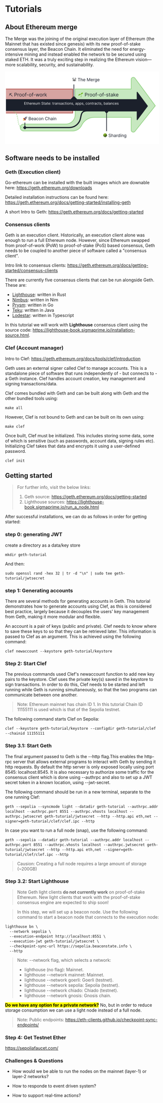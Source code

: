 # Tutorials

## About Ethereum merge
The Merge was the joining of the original execution layer of Ethereum (the Mainnet that has existed since genesis) with its new proof-of-stake consensus layer, the Beacon Chain. It eliminated the need for energy-intensive mining and instead enabled the network to be secured using staked ETH. It was a truly exciting step in realizing the Ethereum vision—more scalability, security, and sustainability.

![image](images/the_merge.png)

## Software needs to be installed

### Geth (Execution client)

Go-ethereum can be installed with the built images which are downable here: https://geth.ethereum.org/downloads

Detailed installation instructions can be found here: https://geth.ethereum.org/docs/getting-started/installing-geth

A short Intro to Geth: https://geth.ethereum.org/docs/getting-started

### Consensus clients

Geth is an execution client. Historically, an execution client alone was enough to run a full Ethereum node. However, since Ethereum swapped from proof-of-work (PoW) to proof-of-stake (PoS) based consensus, Geth needs to be coupled to another piece of software called a "consensus client".

Intro link to consensus clients: https://geth.ethereum.org/docs/getting-started/consensus-clients

There are currently five consensus clients that can be run alongside Geth. These are:

- [Lighthouse](https://lighthouse-book.sigmaprime.io/): written in Rust
- [Nimbus](https://nimbus.team/): written in Nim
- [Prysm](https://docs.prylabs.network/docs/getting-started): written in Go
- [Teku](https://consensys.io/teku/): written in Java
- [Lodestar](https://lodestar.chainsafe.io/): written in Typescript

In this tutorial we will work with **Lighthouse** consensus client using the source code: https://lighthouse-book.sigmaprime.io/installation-source.html.

### Clef (Account manager)

Intro to Clef: https://geth.ethereum.org/docs/tools/clef/introduction

Geth uses an external signer called Clef to manage accounts. This is a standalone piece of software that runs independently of - but connects to - a Geth instance. Clef handles account creation, key management and signing transactions/data.

Clef comes bundled with Geth and can be built along with Geth and the other bundled tools using:

```shell
make all
```

However, Clef is not bound to Geth and can be built on its own using:

```shell
make clef
```

Once built, Clef must be initialized. This includes storing some data, some of which is sensitive (such as passwords, account data, signing rules etc). Initializing Clef takes that data and encrypts it using a user-defined password.

```shell
clef init
```

## Getting started

> For further info, visit the below links:
> 1. Geth source: https://geth.ethereum.org/docs/getting-started
> 2. Lighthouse sources: https://lighthouse-book.sigmaprime.io/run_a_node.html

After successful installations, we can do as follows in order for getting started:

### step 0: generating JWT

create a directory as a data/key store
```shell
mkdir geth-tutorial
```

And then: 

```shell
sudo openssl rand -hex 32 | tr -d "\n" | sudo tee geth-tutorial/jwtsecret
```

### step 1: Generating accounts
There are several methods for generating accounts in Geth. This tutorial demonstrates how to generate accounts using Clef, as this is considered best practice, largely because it decouples the users' key management from Geth, making it more modular and flexible.

An account is a pair of keys (public and private). Clef needs to know where to save these keys to so that they can be retrieved later. This information is passed to Clef as an argument. This is achieved using the following command:

```shell
clef newaccount --keystore geth-tutorial/keystore
```

### Step 2: Start Clef

The previous commands used Clef's newaccount function to add new key pairs to the keystore. Clef uses the private key(s) saved in the keystore to sign transactions. In order to do this, Clef needs to be started and left running while Geth is running simultaneously, so that the two programs can communicate between one another.

>Note: Ethereum mainnet has chain ID 1. In this tutorial Chain ID 11155111 is used which is that of the Sepolia testnet.

The following command starts Clef on Sepolia:

```shell
clef --keystore geth-tutorial/keystore --configdir geth-tutorial/clef --chainid 11155111
```

### Step 3.1: Start Geth

The final argument passed to Geth is the --http flag.This enables the http-rpc server that allows external programs to interact with Geth by sending it http requests. By default the http server is only exposed locally using port 8545: localhost:8545. It is also necessary to authorize some traffic for the consensus client which is done using --authrpc and also to set up a JWT secret token in a known location, using --jwt-secret.

The following command should be run in a new terminal, separate to the one running Clef:

```shell
geth --sepolia --syncmode light --datadir geth-tutorial --authrpc.addr localhost --authrpc.port 8551 --authrpc.vhosts localhost --authrpc.jwtsecret geth-tutorial/jwtsecret --http --http.api eth,net --signer=geth-tutorial/clef/clef.ipc --http
```

In case you want to run a full node (snap), use the following command:

```shell
geth --sepolia --datadir geth-tutorial --authrpc.addr localhost --authrpc.port 8551 --authrpc.vhosts localhost --authrpc.jwtsecret geth-tutorial/jwtsecret --http --http.api eth,net --signer=geth-tutorial/clef/clef.ipc --http
```
> Causion: Creating a full node requires a large amount of storage (~200GB)

### Step 3.2: Start Lighthouse

>Note
>Geth light clients **do not currently work** on proof-of-stake Ethereum. New light clients that work with the proof-of-stake consensus engine are expected to ship soon!

>In this step, we will set up a beacon node. Use the following command to start a beacon node that connects to the execution node:

```shell
lighthouse bn \
  --network sepolia \
  --execution-endpoint http://localhost:8551 \
  --execution-jwt geth-tutorial/jwtsecret \
  --checkpoint-sync-url https://sepolia.beaconstate.info \
  --http
```

> Note:
> --network flag, which selects a network:
> - lighthouse (no flag): Mainnet.
> - lighthouse --network mainnet: Mainnet.
> - lighthouse --network goerli: Goerli (testnet).
> - lighthouse --network sepolia: Sepolia (testnet).
> - lighthouse --network chiado: Chiado (testnet).
> - lighthouse --network gnosis: Gnosis chain.

<mark>**Do we have any option for a private network?**</mark>
No, but in order to reduce storage consumption we can use a light node instead of a full node.

> Note:
> Public endpoints: https://eth-clients.github.io/checkpoint-sync-endpoints/

### Step 4: Get Testnet Ether

https://sepoliafaucet.com/


### Challenges & Questions

- How would we be able to run the nodes on the mainnet (layer-1) or layer-2 networks?

- How to responde to event driven system?

- How to support real-time actions?



